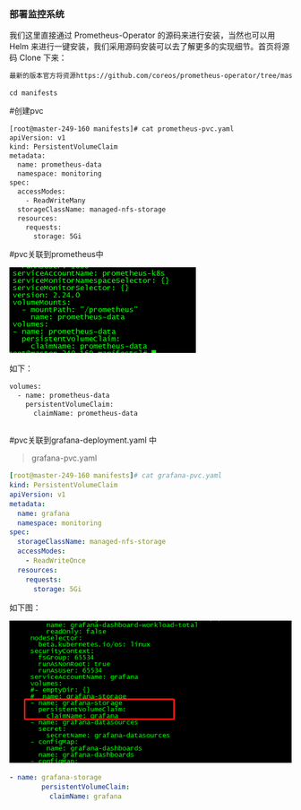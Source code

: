 ### 部署监控系统

我们这里直接通过 Prometheus-Operator 的源码来进行安装，当然也可以用 Helm 来进行一键安装，我们采用源码安装可以去了解更多的实现细节。首页将源码 Clone 下来：

```sh
最新的版本官方将资源https://github.com/coreos/prometheus-operator/tree/master/contrib/kube-prometheus迁移到了独立的 git 仓库中：git clone https://github.com/coreos/kube-prometheus.git
```

```
cd manifests
```

#创建pvc

```
[root@master-249-160 manifests]# cat prometheus-pvc.yaml 
apiVersion: v1
kind: PersistentVolumeClaim
metadata:
  name: prometheus-data
  namespace: monitoring
spec:
  accessModes:
    - ReadWriteMany
  storageClassName: managed-nfs-storage
  resources:
    requests:
      storage: 5Gi
```

#pvc关联到prometheus中

![image-20210115174857235](../img/image-20210115174857235.png)

如下：

```
volumes:
  - name: prometheus-data
    persistentVolumeClaim:
      claimName: prometheus-data
     
```

#pvc关联到grafana-deployment.yaml 中

> grafana-pvc.yaml

```yaml
[root@master-249-160 manifests]# cat grafana-pvc.yaml
kind: PersistentVolumeClaim
apiVersion: v1
metadata:
  name: grafana
  namespace: monitoring
spec:
  storageClassName: managed-nfs-storage
  accessModes:
    - ReadWriteOnce
  resources:
    requests:
      storage: 5Gi
```

如下图：

![image-20210115175346425](../img/image-20210115175346425.png)

```yaml
- name: grafana-storage
        persistentVolumeClaim:
          claimName: grafana
```

